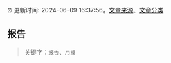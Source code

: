 :alarm_clock: 更新时间: 2024-06-09 16:37:56。[文章来源](/README.md)、[文章分类](/TAGS.md)

## 报告


> 关键字：`报告`、`月报`



